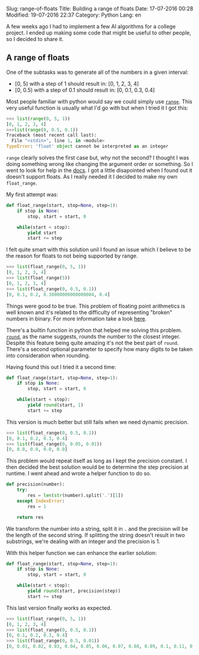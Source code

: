 Slug: range-of-floats
Title: Building a range of floats
Date: 17-07-2016 00:28
Modified: 19-07-2016 22:37
Category: Python
Lang: en

A few weeks ago I had to implement a few AI algorithms for a college project. I
ended up making some code that might be useful to other people, so I decided to
share it.

## A range of floats
One of the subtasks was to generate all of the numbers in a given interval:

* [0, 5) with a step of 1 should result in: [0, 1, 2, 3, 4]
* [0, 0.5) with a step of 0.1 should result in: [0, 0.1, 0.3, 0.4]

Most people familiar with python would say we could simply use
[`range`](https://docs.python.org/3/library/functions.html?highlight=range#func-range).
This very useful function is usually what I'd go with but when I tried it I got this:
```python
>>> list(range(0, 5, 1))
[0, 1, 2, 3, 4]
>>>list(range(0, 0.5, 0.1))
Traceback (most recent call last):
  File "<stdin>", line 1, in <module>
TypeError: 'float' object cannot be interpreted as an integer
```

`range` clearly solves the first case but, why not the second? I thought I was
doing something wrong like changing the argument order or something. So I went to
look for help in the [docs](https://docs.python.org/3/library/stdtypes.html?highlight=range#range).
I got a little disapointed when I found out it doesn't support floats. As I really
needed it I decided to make my own `float_range`.

My first attempt was:
```python
def float_range(start, stop=None, step=1):
    if stop is None:
        stop, start = start, 0

    while(start < stop):
        yield start
        start += step
```
I felt quite smart with this solution unil I found an issue which I believe to be
the reason for floats to not being supported by range.
```python
>>> list(float_range(0, 5, 1))
[0, 1, 2, 3, 4]
>>> list(float_range(5))
[0, 1, 2, 3, 4]
>>> list(float_range(0, 0.5, 0.1))
[0, 0.1, 0.2, 0.30000000000000004, 0.4]
```
Things were good to be true. This problem of floating point arithmetics is well
known and it's related to the difficulty of representing "broken" numbers in
binary. For more information take a look [here](http://stackoverflow.com/a/588014).

There's a builtin function in python that helped me solving this problem.
[`round`](https://docs.python.org/3/library/functions.html?highlight=round#round),
as the name suggests, rounds the number to the closest integer. Despite this
feature being quite amazing it's not the best part of `round`. There's a second
optional parameter to specify how many digits to be taken into consideration when
rounding.

Having found this out I tried it a second time:
```python
def float_range(start, stop=None, step=1):
    if stop is None:
        stop, start = start, 0

    while(start < stop):
        yield round(start, 1)
        start += step
```
This version is much better but still fails when we need dynamic precision.
```python
>>> list(float_range(0, 0.5, 0.1))
[0, 0.1, 0.2, 0.3, 0.4]
>>> list(float_range(0, 0.05, 0.01))
[0, 0.0, 0.0, 0.0, 0.0]
```
This problem would repeat itself as long as I kept the precision constant. I then
decided the best solution would be to determine the step precision at runtime. I
went ahead and wrote a helper function to do so.
```python
def precision(number):
    try:
        res = len(str(number).split('.')[1])
    except IndexError:
        res = 1

    return res
```
We transform the number into a string, split it in `.` and the precision will be
the length of the second string. If splitting the string doesn't result in two
substrings, we're dealing with an integer and the precision is 1.

With this helper function we can enhance the earlier solution:
```python
def float_range(start, stop=None, step=1):
    if stop is None:
        stop, start = start, 0

    while(start < stop):
        yield round(start, precision(step))
        start += step
```
This last version finally works as expected.
```python
>>> list(float_range(0, 5, 1))
[0, 1, 2, 3, 4]
>>> list(float_range(0, 0.5, 0.1))
[0, 0.1, 0.2, 0.3, 0.4]
>>> list(float_range(0, 0.5, 0.01))
[0, 0.01, 0.02, 0.03, 0.04, 0.05, 0.06, 0.07, 0.08, 0.09, 0.1, 0.11, 0.12, 0.13, 0.14, 0.15, 0.16, 0.17, 0.18, 0.19, 0.2, 0.21, 0.22, 0.23, 0.24, 0.25, 0.26, 0.27, 0.28, 0.29, 0.3, 0.31, 0.32, 0.33, 0.34, 0.35, 0.36, 0.37, 0.38, 0.39, 0.4, 0.41, 0.42, 0.43, 0.44, 0.45, 0.46, 0.47, 0.48, 0.49]
```
